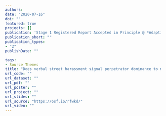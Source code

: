 ```yaml
---
authors:
date: "2020-07-16"
doi: ""
featured: true
projects: []
publication: 'Stage 1 Registered Report Accepted in Principle @ *Adaptive Human Behavior and Physiology*'
publication_short: ""
publication_types:
- "2"
publishDate: ""

tags:
- Source Themes
title: "Does verbal street harassment signal perpetrator dominance to male and female observers?"
url_code: ""
url_dataset: ""
url_pdf: ""
url_poster: ""
url_project: ""
url_slides: ""
url_source: "https://osf.io/rfwkd/"
url_video: ""
---
```

